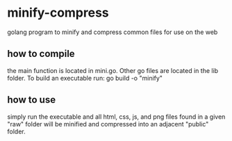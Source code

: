 # minify-compress
golang program to minify and compress common files for use on the web

## how to compile
the main function is located in mini.go. Other go files are located in the lib folder. To build an executable run: go build -o "minify"

## how to use
simply run the executable and all html, css, js, and png files found in a given "raw" folder will be minified and compressed into an adjacent "public" folder.
